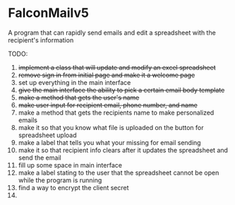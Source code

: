 # FalconMailv5
A program that can rapidly send emails and edit a spreadsheet with the recipient's information

TODO:
1) ~~implement a class that will update and modify an excel spreadsheet~~
2) ~~remove sign in from initial page and make it a welcome page~~
3) set up everything in the main interface
4) ~~give the main interface the ability to pick a certain email body template~~
5) ~~make a method that gets the user's name~~
6) ~~make user input for recipient email, phone number, and name~~
7) make a method that gets the recipients name to make personalized emails
8) make it so that you know what file is uploaded on the button for spreadsheet upload
9) make a label that tells you what your missing for email sending
10) make it so that recipient info clears after it updates the spreadsheet and send the email
11) fill up some space in main interface
12) make a label stating to the user that the spreadsheet cannot be open while the program is running
13) find a way to encrypt the client secret
14) 